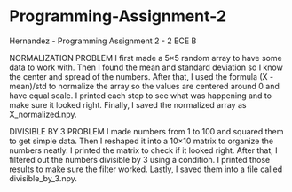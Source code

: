 # Programming-Assignment-2
Hernandez - Programming Assignment 2 - 2 ECE B

NORMALIZATION PROBLEM
I first made a 5×5 random array to have some data to work with.
Then I found the mean and standard deviation so I know the center and spread of the numbers.
After that, I used the formula (X - mean)/std to normalize the array so the values are centered around 0 and have equal scale.
I printed each step to see what was happening and to make sure it looked right.
Finally, I saved the normalized array as X_normalized.npy.

DIVISIBLE BY 3 PROBLEM
I made numbers from 1 to 100 and squared them to get simple data.
Then I reshaped it into a 10×10 matrix to organize the numbers neatly. 
I printed the matrix to check if it looked right.
After that, I filtered out the numbers divisible by 3 using a condition.
I printed those results to make sure the filter worked. 
Lastly, I saved them into a file called divisible_by_3.npy.
